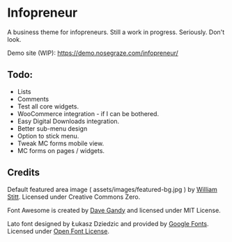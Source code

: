 # Infopreneur

A business theme for infopreneurs. Still a work in progress. Seriously. Don't look.

Demo site (WIP): https://demo.nosegraze.com/infopreneur/

## Todo:

* Lists
* Comments
* Test all core widgets.
* WooCommerce integration - if I can be bothered.
* Easy Digital Downloads integration.
* Better sub-menu design
* Option to stick menu.
* Tweak MC forms mobile view.
* MC forms on pages / widgets.

## Credits

Default featured area image ( assets/images/featured-bg.jpg ) by [William Stitt](https://unsplash.com/@willpower). Licensed under Creative Commons Zero.

Font Awesome is created by [Dave Gandy](https://twitter.com/davegandy) and licensed under MIT License.

Lato font designed by Łukasz Dziedzic and provided by [Google Fonts](https://fonts.google.com/specimen/Lato). Licensed under [Open Font License](http://scripts.sil.org/cms/scripts/page.php?site_id=nrsi&id=OFL_web).